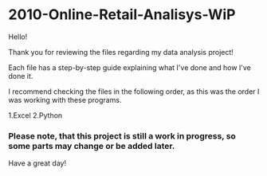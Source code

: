 # 2010-Online-Retail-Analisys-WiP

Hello!

Thank you for reviewing the files regarding my data analysis project!

Each file has a step-by-step guide explaining what I've done and how I've done it.

I recommend checking the files in the following order, as this was the order I was working with these programs.

  1.Excel
  2.Python

### Please note, that this project is still a work in progress, so some parts may change or be added later.

Have a great day!
